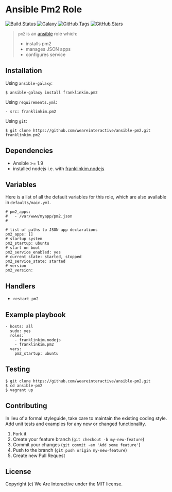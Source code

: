 # Ansible Pm2 Role

[![Build Status](https://img.shields.io/travis/weareinteractive/ansible-pm2.svg)](https://travis-ci.org/weareinteractive/ansible-pm2)
[![Galaxy](http://img.shields.io/badge/galaxy-franklinkim.pm2-blue.svg)](https://galaxy.ansible.com/list#/roles/1410)
[![GitHub Tags](https://img.shields.io/github/tag/weareinteractive/ansible-pm2.svg)](https://github.com/weareinteractive/ansible-pm2)
[![GitHub Stars](https://img.shields.io/github/stars/weareinteractive/ansible-pm2.svg)](https://github.com/weareinteractive/ansible-pm2)

> `pm2` is an [ansible](http://www.ansible.com) role which:
>
> * installs pm2
> * manages JSON apps
> * configures service

## Installation

Using `ansible-galaxy`:

```
$ ansible-galaxy install franklinkim.pm2
```

Using `requirements.yml`:

```
- src: franklinkim.pm2
```

Using `git`:

```
$ git clone https://github.com/weareinteractive/ansible-pm2.git franklinkim.pm2
```

## Dependencies

* Ansible >= 1.9
* installed nodejs i.e. with [franklinkim.nodejs](https://github.com/weareinteractive/ansible-nodejs)

## Variables

Here is a list of all the default variables for this role, which are also available in `defaults/main.yml`.

```
# pm2_apps:
#   - /var/www/myapp/pm2.json
#

# list of paths to JSON app declarations
pm2_apps: []
# startup system
pm2_startup: ubuntu
# start on boot
pm2_service_enabled: yes
# current state: started, stopped
pm2_service_state: started
# version
pm2_version:
```

## Handlers

* `restart pm2`


## Example playbook

```
- hosts: all
  sudo: yes
  roles:
    - franklinkim.nodejs
    - franklinkim.pm2
  vars:
    pm2_startup: ubuntu
```

## Testing

```
$ git clone https://github.com/weareinteractive/ansible-pm2.git
$ cd ansible-pm2
$ vagrant up
```

## Contributing
In lieu of a formal styleguide, take care to maintain the existing coding style. Add unit tests and examples for any new or changed functionality.

1. Fork it
2. Create your feature branch (`git checkout -b my-new-feature`)
3. Commit your changes (`git commit -am 'Add some feature'`)
4. Push to the branch (`git push origin my-new-feature`)
5. Create new Pull Request

## License
Copyright (c) We Are Interactive under the MIT license.
